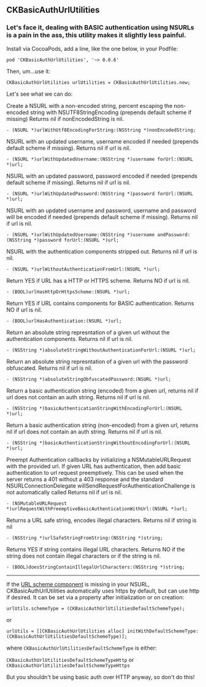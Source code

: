 ##   CKBasicAuthUrlUtilities

###  Let's face it, dealing with BASIC authentication using NSURLs is a pain in the ass, this utility makes it slightly less painful.

Install via CocoaPods, add a line, like the one below, in your Podfile:

`pod 'CKBasicAuthUrlUtilities',	'~> 0.0.6'`

Then, um...use it:

	CKBasicAuthUrlUtilities urlUtilities = CKBasicAuthUrlUtilities.new;

Let's see what we can do:

Create a NSURL with a non-encoded string, percent escaping the non-encoded string with NSUTF8StringEncoding (prepends default scheme if missing)
Returns nil if nonEncodedString is nil.

	- (NSURL *)urlWithUtf8EncodingForString:(NSString *)nonEncodedString;

NSURL with an updated username, username encoded if needed (prepends default scheme if missing).  Returns nil if url is nil.

	- (NSURL *)urlWithUpdatedUsername:(NSString *)username forUrl:(NSURL *)url;

NSURL with an updated password, password encoded if needed (prepends default scheme if missing).  Returns nil if url is nil.

	- (NSURL *)urlWithUpdatedPassword:(NSString *)password forUrl:(NSURL *)url;

NSURL with an updated username and password, username and password will be encoded if needed (prepends default scheme if missing).  Returns nil if url is nil.

	- (NSURL *)urlWithUpdatedUsername:(NSString *)username andPassword:(NSString *)password forUrl:(NSURL *)url;

NSURL with the authentication components stripped out.  Returns nil if url is nil.

	- (NSURL *)urlWithoutAuthenticationFromUrl:(NSURL *)url;

Return YES if URL has a HTTP or HTTPS scheme.  Returns NO if url is nil.
	
	- (BOOL)urlHasHttpOrHttpsScheme:(NSURL *)url;

Return YES if URL contains components for BASIC authentication.  Returns NO if url is nil.

	- (BOOL)urlHasAuthentication:(NSURL *)url;


Return an absolute string represntation of a given url without the authentication components.  Returns nil if url is nil.

	- (NSString *)absoluteStringWithoutAuthenticationForUrl:(NSURL *)url;

Return an absolute string represntation of a given url with the password obfuscated.  Returns nil if url is nil.

	- (NSString *)absoluteStringObfuscatedPassword:(NSURL *)url;

Return a basic authentication string (encoded) from a given url, returns nil if url does not contain an auth string.  Returns nil if url is nil.

	- (NSString *)basicAuthenticationStringWithEncodingForUrl:(NSURL *)url;

Return a basic authentication string (non-encoded) from a given url, returns nil if url does not contain an auth string.  Returns nil if url is nil.

	- (NSString *)basicAuthenticationStringWithoutEncodingForUrl:(NSURL *)url;

Preempt Authentication callbacks by initializing a NSMutableURLRequest with the provided url.
If given URL has authentication, then add basic authentication to url request preemptively.
This can be used when the server returns a 401 without a 403 response and the standard NSURLConnectionDelegate willSendRequestForAuthenticationChallenge is not automatically called 
Returns nil if url is nil.

	- (NSMutableURLRequest *)urlRequestWithPreemptiveBasicAuthenticationWithUrl:(NSURL *)url;
    
Returns a URL safe string, encodes illegal characters.  Returns nil if string is nil
    
    - (NSString *)urlSafeStringFromString:(NSString *)string;

Returns YES if string contains illegal URL characters.  Returns NO if the string does not contain illegal characters or if the string is nil.

    - (BOOL)doesStringContainIllegalUrlCharacters:(NSString *)string;

----

If the [URL scheme component](http://en.wikipedia.org/wiki/URI_scheme#Official_IANA-registered_schemes) is missing in your NSURL,  CKBasicAuthUrlUtilities  automatically uses https by default, but can use http if desired.  It can be set via a property after initialization or on creation:

	urlUtils.schemeType = (CKBasicAuthUrlUtilitiesDefaultSchemeType);

or 

	urlUtils = [[CKBasicAuthUrlUtilities alloc] initWithDefaultSchemeType:(CKBasicAuthUrlUtilitiesDefaultSchemeType)];


where `CKBasicAuthUrlUtilitiesDefaultSchemeType` is either:

`CKBasicAuthUrlUtilitiesDefaultSchemeTypeHttp` or 
`CKBasicAuthUrlUtilitiesDefaultSchemeTypeHttps`

But you shouldn't be using basic auth over HTTP anyway, so don't do this!
